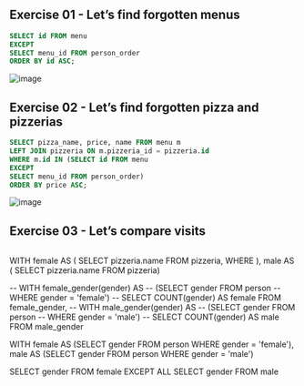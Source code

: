 ## Exercise 01 - Let’s find forgotten menus

```sql
SELECT id FROM menu 
EXCEPT
SELECT menu_id FROM person_order
ORDER BY id ASC;
```
![image](https://github.com/calotesversicolor/db_pr/assets/78222610/28883ab6-8a77-43cd-a109-3033aaff2250)


## Exercise 02 - Let’s find forgotten pizza and pizzerias

```sql
SELECT pizza_name, price, name FROM menu m
LEFT JOIN pizzeria ON m.pizzeria_id = pizzeria.id
WHERE m.id IN (SELECT id FROM menu 
EXCEPT
SELECT menu_id FROM person_order)
ORDER BY price ASC; 
```
![image](https://github.com/calotesversicolor/db_pr/assets/78222610/bab34fb8-5e71-4d5f-8309-be4a0bd617db)


## Exercise 03 - Let’s compare visits

```sql
```



WITH female AS ( SELECT pizzeria.name FROM pizzeria, WHERE ), male AS ( SELECT pizzeria.name FROM pizzeria)

-- WITH female_gender(gender) AS 
-- 		(SELECT gender FROM person
-- 		WHERE gender = 'female')
-- 	SELECT COUNT(gender) AS female FROM female_gender, 
-- WITH male_gender(gender) AS 
-- 		(SELECT gender FROM person
-- 		WHERE gender = 'male')
-- 	SELECT COUNT(gender) AS male FROM male_gender

WITH female AS (SELECT gender FROM person WHERE gender = 'female'), male AS (SELECT gender FROM person WHERE gender = 'male')


SELECT gender FROM female
EXCEPT ALL
SELECT gender FROM male
